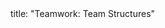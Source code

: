 <frontmatter>
title: "Teamwork: Team Structures"
</frontmatter>

<include src="unit-inPage-asFlat.md" boilerplate />